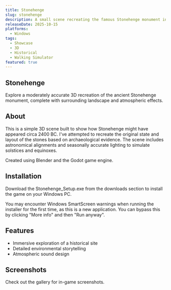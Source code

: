 ```yaml
---
title: Stonehenge
slug: stonehenge
description: A small scene recreating the famous Stonehenge monument in a 3D environment as it might have appeared in ancient times.
releaseDate: 2025-10-15
platforms:
  - Windows
tags:
  - Showcase
  - 3D
  - Historical
  - Walking Simulator
featured: true
---
```


## Stonehenge

Explore a moderately accurate 3D recreation of the ancient Stonehenge monument, complete with surrounding landscape and atmospheric effects.

## About

This is a simple 3D scene built to show how Stonehenge might have appeared circa 2400 BC. I've attempted to recreate the original state and layout of the stones based on archaeological evidence. The scene includes astronomical alignments and seasonally accurate lighting to simulate solstices and equinoxes.

Created using Blender and the Godot game engine.

## Installation

Download the Stonehenge_Setup.exe from the downloads section to install the game on your Windows PC.

You may encounter Windows SmartScreen warnings when running the installer for the first time, as this is a new application. You can bypass this by clicking "More info" and then "Run anyway".

## Features

- Immersive exploration of a historical site
- Detailed environmental storytelling
- Atmospheric sound design

## Screenshots

Check out the gallery for in-game screenshots.
